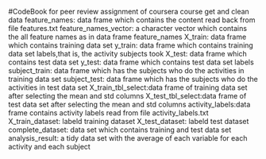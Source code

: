 #CodeBook for peer review assignment of coursera course get and clean data
feature_names: data frame which contains the content read back from file features.txt
feature_names_vector: a character vector which contains the all feature names as in data frame feature_names
X_train: data frame which contains training data set 
y_train: data frame which contains training data set labels,that is, the activity subjects took
X_test: data frame which contains test data set
y_test: data frame which contains test data set labels
subject_train: data frame which has the subjects who do the activities in training data set
subject_test: data frame which has the subjects who do the activities in test data set
X_train_tbl_select:data frame of training data set after selecting the mean and std columns 
X_test_tbl_select:data frame of test data set after selecting the mean and std columns 
activity_labels:data frame contains activity labels read from file activity_labels.txt
X_train_dataset: labeld training dataset
X_test_dataset: labeld test dataset
complete_dataset: data set which contains training and test data set 
analysis_result: a tidy data set with the average of each variable for each activity and each subject